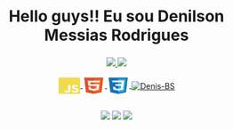 <h1 align="center" style.color="brown"> Hello guys!! Eu sou Denilson Messias Rodrigues </h1>

###

<div align="center">
  <a href="https://github.com/Denilsonmessias">
  <img height="160em" src="https://github-readme-stats.vercel.app/api?username=Denilsonmessias&show_icons=true&theme=highcontrast&include_all_commits=true&count_private=true"/>
  <img height="160em" src="https://github-readme-stats.vercel.app/api/top-langs/?username=Denilsonmessias&layout=compact&langs_count=7&theme=highcontrast"/>
</div>
  
  <div align="center" style="display: inline_block"><br>
 <img align="center" alt="Denis-Js" height="30" width="40" src="https://raw.githubusercontent.com/devicons/devicon/master/icons/javascript/javascript-plain.svg">
  <img align="center" alt="Denis-HTML" height="30" width="40" src="https://raw.githubusercontent.com/devicons/devicon/master/icons/html5/html5-original.svg">
  <img align="center" alt="Denis-CSS" height="30" width="40" src="https://raw.githubusercontent.com/devicons/devicon/master/icons/css3/css3-original.svg">
  <img align="center" alt="Denis-BS" height="30" width="40" src="https://cdn.jsdelivr.net/gh/devicons/devicon/icons/bootstrap/bootstrap-plain-wordmark.svg">
</div>
  
  ##
  
  <div align="center"> 
  <a href="https://instagram.com/deniiiss_95" target="_blank"><img src="https://img.shields.io/badge/-Instagram-%23E4405F?style=for-the-badge&logo=instagram&logoColor=white" target="_blank"></a>
  <a href = "mailto:denilsonm95rodrig@gmail.com"><img src="https://img.shields.io/badge/-Gmail-%23333?style=for-the-badge&logo=gmail&logoColor=white" target="_blank"></a>
  <a href="https://www.linkedin.com/in/denilson-messias-rodrigues" target="_blank"><img src="https://img.shields.io/badge/-LinkedIn-%230077B5?style=for-the-badge&logo=linkedin&logoColor=white" target="_blank"></a> 
  
</div>
